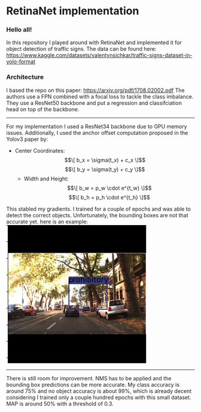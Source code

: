 # RetinaNet implementation

### Hello all!

In this repository I played around with RetinaNet and implemented it for object detection of traffic signs.
The data can be found here: https://www.kaggle.com/datasets/valentynsichkar/traffic-signs-dataset-in-yolo-format

### Architecture
I based the repo on this paper: https://arxiv.org/pdf/1708.02002.pdf 
The authors use a FPN combined with a focal loss to tackle the class imbalance. 
They use a ResNet50 backbone and put a regression and classifciation head on top of the backbone.

----
For my implementation I used a ResNet34 backbone due to GPU memory issues. Additionally, I used the anchor offset 
computation proposed in the Yolov3 paper by: 
- Center Coordinates:
    $$\[ b_x = \sigma(t_x) + c_x \]$$
    $$\[ b_y = \sigma(t_y) + c_y \]$$
  - Width and Height:
    $$\[ b_w = p_w \cdot e^{t_w} \]$$
    $$\[ b_h = p_h \cdot e^{t_h} \]$$

This stabled my gradients. I trained for a couple of epochs and was able to detect the correct objects.
Unfortunately, the bounding boxes are not that accurate yet. here is an example:
![img.png](img.png)

----
There is still room for improvement. NMS has to be applied and the bounding box predictions can be more accurate. 
My class accuracy is around 75% and no object accuracy is about 99%, which is already decent considering I trained only a couple hundred epochs with this small dataset.
MAP is around 50% with a threshold of 0.3.

